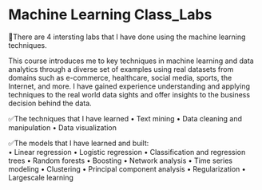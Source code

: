 # Machine Learning Class_Labs

🙇‍There are 4 intersting labs that I have done using the machine learning techniques. 

This course introduces me to key techniques in machine learning and data analytics through a diverse set of examples using real datasets from domains such as e-commerce, healthcare, social media, sports, the Internet, and more. I have gained experience understanding and applying techniques to the real world data sights and offer insights to the business decision behind the data. 

✅The techniques that I have learned
•	Text mining
•	Data cleaning and manipulation
•	Data visualization

 
✅The models that I have learned and built:  
•	Linear regression
•	Logistic regression
•	Classification and regression trees
•	Random forests
•	Boosting
•	Network analysis
•	Time series modeling
•	Clustering
•	Principal component analysis
•	Regularization
•	Largescale learning



